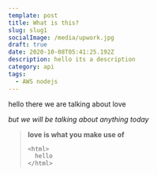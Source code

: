 ```yaml
---
template: post
title: What is this?
slug: slug1
socialImage: /media/upwork.jpg
draft: true
date: 2020-10-08T05:41:25.192Z
description: hello its a description
category: api
tags:
  - AWS nodejs
---
```

hello there we are talking about love

*but we  will be talking about anything today*

> **love is what you make use of**
>
> ```javascript
> <html>
>   hello
> </html>
> ```